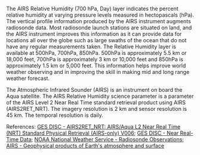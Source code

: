 The AIRS Relative Humidity (700 hPa, Day) layer indicates the percent relative humidity at varying pressure levels measured in hectopascals (hPa). The vertical profile information produced by the AIRS instrument augments radiosonde data. Most radiosonde launch stations are situated on land, and the AIRS instrument improves this information as it can provide data for locations all over the globe such as large swaths of the ocean that do not have any regular measurements taken. The Relative Humidity layer is available at 500hPa, 700hPa, 850hPa. 500hPa is approximately 5.5 km or 18,000 feet, 700hPa is approximately 3 km or 10,000 feet and 850hPa is approximately 1.5 km or 5,000 feet. This information helps improve world weather observing and in improving the skill in making mid and long range weather forecast.

The Atmospheric Infrared Sounder (AIRS) is an instrument on board the Aqua satellite. The AIRS Relative Humidity science parameter is a parameter of the AIRS Level 2 Near Real Time standard retrieval product using AIRS (AIRS2RET_NRT). The imagery resolution is 2 km and sensor resolution is 45 km. The temporal resolution is daily.

References: [GES DISC - AIRS2RET_NRT: AIRS/Aqua L2 Near Real Time (NRT) Standard Physical Retrieval (AIRS-only) V006](https://disc.gsfc.nasa.gov/datasets/AIRS2RET_NRT_V006/summary?AIRS2RET_NRT); [GES DISC - Near Real-Time Data](https://disc.gsfc.nasa.gov/information/glossary?title=Near%20Real-Time%20Data); [NOAA National Weather Service - Radiosonde Observations](https://www.weather.gov/upperair/factsheet); [AIRS - Geophysical products of Earth's atmosphere and surface](https://airs.jpl.nasa.gov/data/products/geophysical/)
